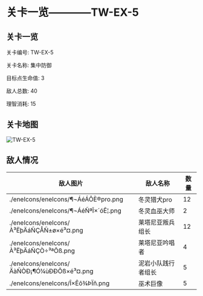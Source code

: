 # 关卡一览————TW-EX-5


## 关卡一览

关卡编号: TW-EX-5

关卡名称: 集中防御

目标点生命值: 3

敌人总数: 40

理智消耗: 15


## 关卡地图
![TW-EX-5](./oprMap/TW-EX-5.png)

## 敌人情况

| 敌人图片 | 敌人名称 | 数量  |
|---------|-----|-----|
| ./eneIcons/eneIcons/¶¬ÁéÁÔÈ®pro.png| 冬灵猎犬pro  |   12  |
| ./eneIcons/eneIcons/¶¬ÁéÑªÎ×´óÊ¦.png| 冬灵血巫大师  |   2  |
| ./eneIcons/eneIcons/À³ËþÄáÑÇÅÑ±ø×é³¤.png| 莱塔尼亚叛兵组长  |   12  |
| ./eneIcons/eneIcons/À³ËþÄáÑÇÒ÷³ªÕß.png| 莱塔尼亚吟唱者  |   4  |
| ./eneIcons/eneIcons/ÄàÑÒÐ¡¶Ó¼ùÐÐÕß×é³¤.png| 泥岩小队践行者组长  |   5  |
| ./eneIcons/eneIcons/Î×Êõ¾ÞÏñ.png| 巫术巨像  |   5  |
